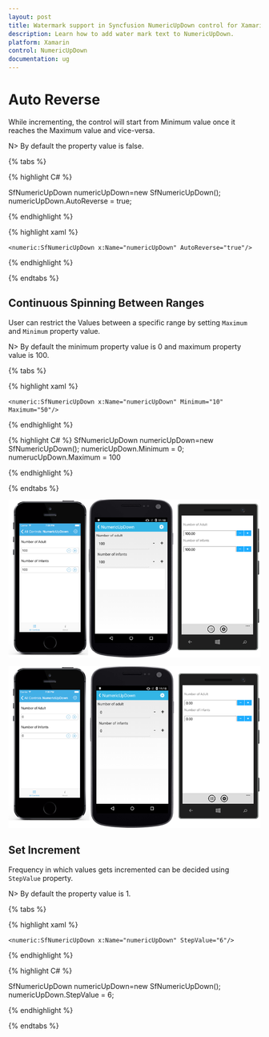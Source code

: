 ```yaml
---
layout: post
title: Watermark support in Syncfusion NumericUpDown control for Xamarin.Forms
description: Learn how to add water mark text to NumericUpDown.
platform: Xamarin
control: NumericUpDown
documentation: ug
---
```

# Auto Reverse

While incrementing, the control will start from Minimum value once it reaches the Maximum value and vice-versa.

N> By default the property value is false.

{% tabs %}

{% highlight C# %}

SfNumericUpDown numericUpDown=new SfNumericUpDown();
	numericUpDown.AutoReverse = true;

{% endhighlight %}

{% highlight xaml %}

	<numeric:SfNumericUpDown x:Name="numericUpDown" AutoReverse="true"/>
	
{% endhighlight %}

{% endtabs %}

## Continuous Spinning Between Ranges

User can restrict the Values between a specific range by setting `Maximum` and `Minimum` property value.

N> By default the minimum property value is 0 and maximum property value is 100.

{% tabs %}

{% highlight xaml %}

	<numeric:SfNumericUpDown x:Name="numericUpDown" Minimum="10" Maximum="50"/>
	
{% endhighlight %}

{% highlight C# %}
SfNumericUpDown numericUpDown=new SfNumericUpDown();
	numericUpDown.Minimum = 0;
	numerucUpDown.Maximum = 100

{% endhighlight %}

{% endtabs %}

![](images/maximum.png)

![](images/minimum.png)

## Set Increment

Frequency in which values gets incremented can be decided using `StepValue` property.

N> By default the property value is 1.

{% tabs %}

{% highlight xaml %}

	<numeric:SfNumericUpDown x:Name="numericUpDown" StepValue="6"/>
	
{% endhighlight %}

{% highlight C# %}

SfNumericUpDown numericUpDown=new SfNumericUpDown();
	numericUpDown.StepValue = 6;

{% endhighlight %}

{% endtabs %}

